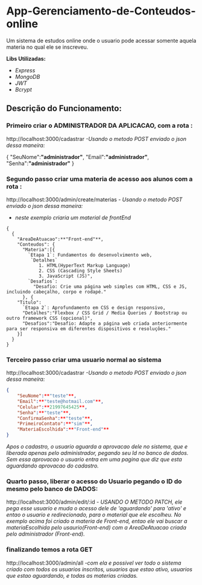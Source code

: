 # App-Gerenciamento-de-Conteudos-online

Um sistema de estudos online onde o usuario pode acessar somente aquela materia no qual ele se inscreveu.

**Libs Utilizadas:**

- _Express_
- _MongoDB_
- _JWT_
- _Bcrypt_

## Descrição do Funcionamento:

### Primeiro criar o ADMINISTRADOR DA APLICACAO, com a rota :

http://localhost:3000/cadastrar _-Usando o metodo POST enviado o json dessa maneira:_

{
"SeuNome":**"administrador"**,
"Email":**"administrador"**,
"Senha":**"administrador"**
}

### Segundo passo criar uma materia de acesso aos alunos com a rota :

http://localhost:3000/admin/create/materias _- Usando o metodo POST enviado o json dessa maneira:_

- _neste exemplo criaria um material de frontEnd_

```
{
  {
    "AreaDeAtuacao":**"Front-end"**,
    "Conteudos": {
      "Materia":[{
        `Etapa 1`: Fundamentos do desenvolvimento web,
         `Detalhes`
            1. HTML(HyperText Markup Language)
            2. CSS (Cascading Style Sheets)
            3. JavaScript (JS)",
        `Desafios`:
          "Desafio: Crie uma página web simples com HTML, CSS e JS, incluindo cabeçalho, corpo e rodapé."
      }, {
    "Titulo":
      `Etapa 2`: Aprofundamento em CSS e design responsivo,
      "Detalhes":"Flexbox / CSS Grid / Media Queries / Bootstrap ou outro framework CSS (opcional)",
      "Desafios":"Desafio: Adapte a página web criada anteriormente para ser responsiva em diferentes dispositivos e resoluções."
    }]
  }
}
```

### Terceiro passo criar uma usuario normal ao sistema

http://localhost:3000/cadastrar _-Usando o metodo POST enviado o json dessa maneira:_

```Json
{
    "SeuNome":**"teste"**,
    "Email":**"teste@hotmail.com"**,
    "Celular":**21997645425**,
    "Senha":**"teste"**,
    "ConfirmaSenha":**"teste"**,
    "PrimeiroContato":**"sim"**,
    "MateriaEscolhida":**"Front-end"**
}
```

_Apos o cadastro, o usuario aguarda a aprovacao dele no sistema, que e liberada apenas pelo administrador, pegando seu Id no banco de dados. Sem essa aprovacao o usuario entra em uma pagina que diz que esta aguardando aprovacao do cadastro._

### Quarto passo, liberar o acesso do Usuario pegando o ID do mesmo pelo banco de DADOS:

http://localhost:3000/admin/edit/:id _- USANDO O METODO PATCH, ele pega esse usuario e muda o acesso dele de 'aguardando' para 'ativo' e entao o usuario e redirecionado, para o material que ele escolheu. No exemplo acima foi criado a materia de Front-end, entao ele vai buscar a materiaEscolhida pelo usaurio(Front-end) com a AreaDeAtuacao criada pelo administrador (Front-end)._

### finalizando temos a rota GET

http://localhost:3000/admin/all _-com ela e possivel ver todo o sistema criado com todos os usuarios inscritos, usuarios que estao ativo, usuarios que estao aguardando, e todas as materias criadas._
